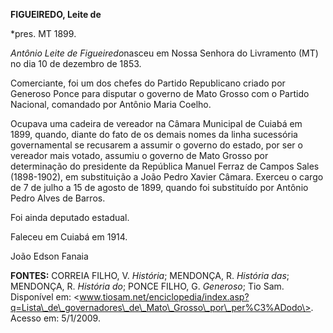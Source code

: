 **FIGUEIREDO, Leite de**

\*pres. MT 1899.

*Antônio Leite de Figueiredo*nasceu em Nossa Senhora do Livramento (MT)
no dia 10 de dezembro de 1853.

Comerciante, foi um dos chefes do Partido Republicano criado por
Generoso Ponce para disputar o governo de Mato Grosso com o Partido
Nacional, comandado por Antônio Maria Coelho.

Ocupava uma cadeira de vereador na Câmara Municipal de Cuiabá em 1899,
quando, diante do fato de os demais nomes da linha sucessória
governamental se recusarem a assumir o governo do estado, por ser o
vereador mais votado, assumiu o governo de Mato Grosso por determinação
do presidente da República Manuel Ferraz de Campos Sales (1898-1902), em
substituição a João Pedro Xavier Câmara. Exerceu o cargo de 7 de julho a
15 de agosto de 1899, quando foi substituído por Antônio Pedro Alves de
Barros.

Foi ainda deputado estadual.

Faleceu em Cuiabá em 1914.

João Edson Fanaia

**FONTES:** CORREIA FILHO, V. *História*; MENDONÇA, R. *História das*;
MENDONÇA, R. *História do*; PONCE FILHO, G. *Generoso*; Tio Sam.
Disponível em:
\<www.tiosam.net/enciclopedia/index.asp?q=Lista\_de\_governadores\_de\_Mato\_Grosso\_por\_per%C3%ADodo\>.
Acesso em: 5/1/2009.

